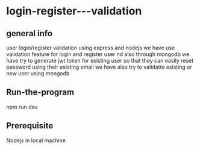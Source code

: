 # login-register---validation


## general info
user login/register validation using express and nodejs
we have use validation feature for login and register user nd also through
mongodb we have try to generate jwt token for existing user 
so that they can easily reset password using their existing email
we have also try to validatte existing or new user using mongodb


## Run-the-program
npm run dev

## Prerequisite
Nodejs in local machine
